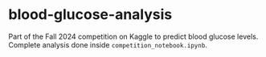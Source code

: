 # blood-glucose-analysis
 
Part of the Fall 2024 competition on Kaggle to predict blood glucose levels. Complete analysis done inside `competition_notebook.ipynb`.